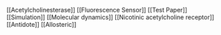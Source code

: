 [[Acetylcholinesterase]]
[[Fluorescence Sensor]]
[[Test Paper]]
[[Simulation]]
[[Molecular dynamics]]
[[Nicotinic acetylcholine receptor]]
[[Antidote]]
[[Allosteric]]

